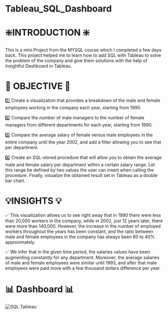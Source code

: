# Tableau_SQL_Dashboard

# ❇️INTRODUCTION ❇️
This is a mini Project from the MYSQL course which I completed a few days back. This project helped me to learn how to add SQL with Tableau to solve the problem of the company and give them solutions with the help of Insightful Dashboard in Tableau.



# 🎯 OBJECTIVE 🎯

1️⃣ Create a visualization that provides a breakdown of the male and female employees working in the company each year, starting from 1990.

2️⃣ Compare the number of male managers to the number of female managers from different departments for each year, starting from 1990.

3️⃣ Compare the average salary of female versus male employees in the entire company until the year 2002, and add a filter allowing you to see that per department.

4️⃣ Create an SQL-stored procedure that will allow you to obtain the average male and female salary per department within a certain salary range.
 Let this range be defined by two values the user can insert when calling the procedure. Finally, visualize the obtained result set in Tableau as a double bar chart.



# 💡INSIGHTS 💡

✅ This visualization allows us to see right away that in 1990 there were less than 20,000 workers in the company, while in 2002, just 12 years later, there were more than 140,000. However, the increase in the number of employed workers throughout the years has been constant, and the ratio between male and female employees in the company has always been 60 to 40% approximately.

✅ We infer that in the given time period, the salaries values have been augmenting constantly for any department. Moreover, the average salaries 
of male and female employees were similar until 1993, and after that male employees were paid more with a few thousand dollars difference per year.


# 📊 Dashboard 📊

![SQL   Tableau](https://github.com/Inderpanda/Tableau_SQL_Dashboard/assets/138003751/4d5834d9-2c35-463d-ab3d-6dbcf9a9c071)



